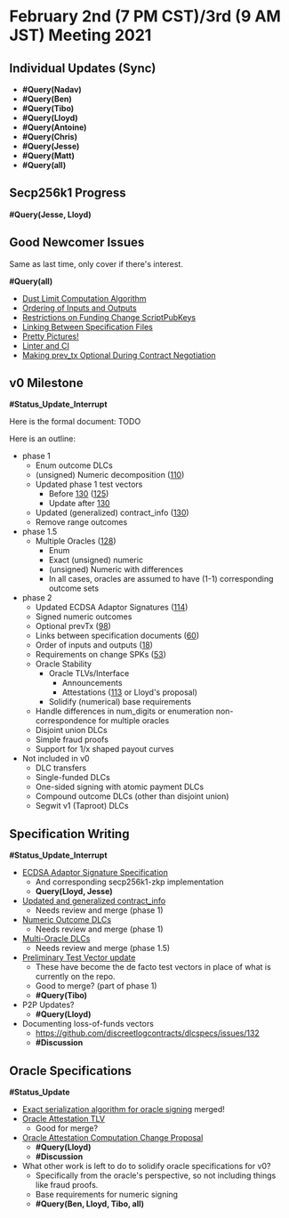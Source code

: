 # February 2nd (7 PM CST)/3rd (9 AM JST) Meeting 2021

## Individual Updates (Sync)

* **#Query(Nadav)**
* **#Query(Ben)**
* **#Query(Tibo)**
* **#Query(Lloyd)**
* **#Query(Antoine)**
* **#Query(Chris)**
* **#Query(Jesse)**
* **#Query(Matt)**
* **#Query(all)**

## Secp256k1 Progress

**#Query(Jesse, Lloyd)**

## Good Newcomer Issues

Same as last time, only cover if there's interest.

**#Query(all)**

* [Dust Limit Computation Algorithm](https://github.com/discreetlogcontracts/dlcspecs/issues/11)
* [Ordering of Inputs and Outputs](https://github.com/discreetlogcontracts/dlcspecs/issues/18)
* [Restrictions on Funding Change ScriptPubKeys](https://github.com/discreetlogcontracts/dlcspecs/issues/53)
* [Linking Between Specification Files](https://github.com/discreetlogcontracts/dlcspecs/issues/60)
* [Pretty Pictures!](https://github.com/discreetlogcontracts/dlcspecs/issues/77)
* [Linter and CI](https://github.com/discreetlogcontracts/dlcspecs/issues/85)
* [Making prev_tx Optional During Contract Negotiation](https://github.com/discreetlogcontracts/dlcspecs/issues/98)

## v0 Milestone

**#Status_Update_Interrupt**

Here is the formal document: TODO

Here is an outline:

* phase 1
  - Enum outcome DLCs
  - (unsigned) Numeric decomposition ([110](https://github.com/discreetlogcontracts/dlcspecs/pull/110))
  - Updated phase 1 test vectors
    - Before [130](https://github.com/discreetlogcontracts/dlcspecs/pull/130) ([125](https://github.com/discreetlogcontracts/dlcspecs/pull/125))
    - Update after [130](https://github.com/discreetlogcontracts/dlcspecs/pull/130)
  - Updated (generalized) contract_info ([130](https://github.com/discreetlogcontracts/dlcspecs/pull/130))
  - Remove range outcomes
* phase 1.5
  - Multiple Oracles ([128](https://github.com/discreetlogcontracts/dlcspecs/pull/128))
    - Enum
    - Exact (unsigned) numeric
    - (unsigned) Numeric with differences
    - In all cases, oracles are assumed to have (1-1) corresponding outcome sets
* phase 2
  - Updated ECDSA Adaptor Signatures ([114](https://github.com/discreetlogcontracts/dlcspecs/pull/114))
  - Signed numeric outcomes
  - Optional prevTx ([98](https://github.com/discreetlogcontracts/dlcspecs/issues/98))
  - Links between specification documents ([60](https://github.com/discreetlogcontracts/dlcspecs/issues/60))
  - Order of inputs and outputs ([18](https://github.com/discreetlogcontracts/dlcspecs/issues/18))
  - Requirements on change SPKs ([53](https://github.com/discreetlogcontracts/dlcspecs/issues/130))
  - Oracle Stability
    - Oracle TLVs/Interface
      - Announcements
      - Attestations ([113](https://github.com/discreetlogcontracts/dlcspecs/pull/113) or Lloyd's proposal)
    - Solidify (numerical) base requirements
  - Handle differences in num_digits or enumeration non-correspondence for multiple oracles
  - Disjoint union DLCs
  - Simple fraud proofs
  - Support for 1/x shaped payout curves
* Not included in v0
  - DLC transfers
  - Single-funded DLCs
  - One-sided signing with atomic payment DLCs
  - Compound outcome DLCs (other than disjoint union)
  - Segwit v1 (Taproot) DLCs

## Specification Writing

**#Status_Update_Interrupt**

* [ECDSA Adaptor Signature Specification](https://github.com/discreetlogcontracts/dlcspecs/pull/114)
  * And corresponding secp256k1-zkp implementation
  * **Query(Lloyd, Jesse)**
* [Updated and generalized contract_info](https://github.com/discreetlogcontracts/dlcspecs/pull/130)
  * Needs review and merge (phase 1)
* [Numeric Outcome DLCs](https://github.com/discreetlogcontracts/dlcspecs/pull/110)
  * Needs review and merge (phase 1)
* [Multi-Oracle DLCs](https://github.com/discreetlogcontracts/dlcspecs/pull/128)
  * Needs review and merge (phase 1.5)
* [Preliminary Test Vector update](https://github.com/discreetlogcontracts/dlcspecs/pull/125)
  * These have become the de facto test vectors in place of what is currently on the repo.
  * Good to merge? (part of phase 1)
  * **#Query(Tibo)**
* P2P Updates?
  * **#Query(Lloyd)**
* Documenting loss-of-funds vectors
  * https://github.com/discreetlogcontracts/dlcspecs/issues/132
  * **#Discussion**

## Oracle Specifications

**#Status_Update**

* [Exact serialization algorithm for oracle signing](https://github.com/discreetlogcontracts/dlcspecs/pull/113) merged!
* [Oracle Attestation TLV](https://github.com/discreetlogcontracts/dlcspecs/pull/126)
  * Good for merge?
* [Oracle Attestation Computation Change Proposal](https://mailmanlists.org/pipermail/dlc-dev/2020-December/000002.html)
  * **#Query(Lloyd)**
  * **#Discussion**
* What other work is left to do to solidify oracle specifications for v0?
  * Specifically from the oracle's perspective, so not including things like fraud proofs.
  * Base requirements for numeric signing
  * **#Query(Ben, Lloyd, Tibo, all)**